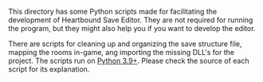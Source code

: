 This directory has some Python scripts made for facilitating the development of Heartbound Save Editor. They are not required for running the program, but they might also help you if you want to develop the editor.

There are scripts for cleaning up and organizing the save structure file, mapping the rooms in-game, ang importing the missing DLL's for the project. The scripts run on [Python 3.9+](https://www.python.org/downloads/). Please check the source of each script for its explanation.
